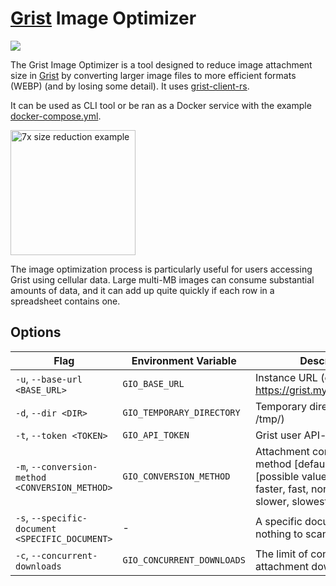 # [Grist](https://www.getgrist.com/) Image Optimizer
[![](https://img.shields.io/docker/image-size/qazcetelic/grist-image-optimizer?label=Docker%20Image
)](https://hub.docker.com/r/qazcetelic/grist-image-optimizer)

The Grist Image Optimizer is a tool designed to reduce image attachment size in [Grist](https://www.getgrist.com/) by converting larger image files to more efficient formats (WEBP) (and by losing some detail). It uses [grist-client-rs](https://github.com/QazCetelic/grist-client-rs).

It can be used as CLI tool or be ran as a Docker service with the example [docker-compose.yml](./docker-compose.yml).

<img src="https://github.com/user-attachments/assets/26eb1324-e4ac-4ad1-b313-019d61479514" alt="7x size reduction example" height="200">

The image optimization process is particularly useful for users accessing Grist using cellular data.
Large multi-MB images can consume substantial amounts of data, and it can add up quite quickly if each row in a spreadsheet contains one.

## Options

| Flag                                            | Environment Variable       | Description                                                                                                                 |
|-------------------------------------------------|----------------------------|-----------------------------------------------------------------------------------------------------------------------------|
| `-u`, `--base-url <BASE_URL>`                   | `GIO_BASE_URL`             | Instance URL (e.g. https://grist.mydomain.net/api)                                                                          |
| `-d`, `--dir <DIR>`                             | `GIO_TEMPORARY_DIRECTORY`  | Temporary directory (e.g. /tmp/)                                                                                            |
| `-t`, `--token <TOKEN>`                         | `GIO_API_TOKEN`            | Grist user API-token                                                                                                        |
| `-m`, `--conversion-method <CONVERSION_METHOD>` | `GIO_CONVERSION_METHOD`    | Attachment conversion method [default: normal] <br> [possible values: fastest, faster, fast, normal, slow, slower, slowest] |
| `-s`, `--specific-document <SPECIFIC_DOCUMENT>` | -                          | A specific document or nothing to scan all documents                                                                        |
| `-c`, `--concurrent-downloads`                  | `GIO_CONCURRENT_DOWNLOADS` | The limit of concurrent attachment downloads                                                                                |
